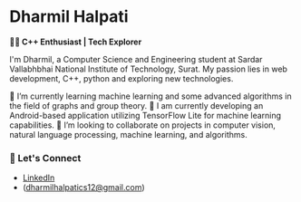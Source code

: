 # Dharmil Halpati

**👨‍💻 C++ Enthusiast | Tech Explorer**

I'm Dharmil, a Computer Science and Engineering student at Sardar Vallabhbhai National Institute of Technology, Surat. My passion lies in web development, C++, python and exploring new technologies. 

🌱 I’m currently learning machine learning and some advanced algorithms in the field of graphs and group theory.
🔭 I am currently developing an Android-based application utilizing TensorFlow Lite for machine learning capabilities.
👯 I’m looking to collaborate on projects in computer vision, natural language processing, machine learning, and algorithms.

### 💬 Let's Connect
- [LinkedIn](https://www.linkedin.com/in/dharmil-halpati-347303326/)
- (dharmilhalpatics12@gmail.com)
